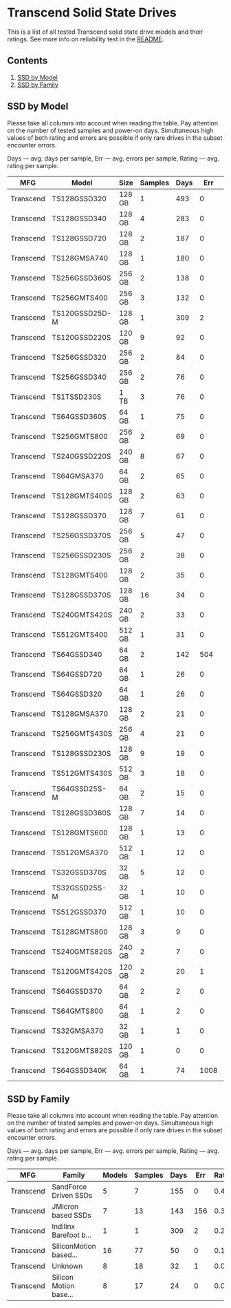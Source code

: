 Transcend Solid State Drives
============================

This is a list of all tested Transcend solid state drive models and their ratings. See
more info on reliability test in the [README](https://github.com/linuxhw/SMART).

Contents
--------

1. [ SSD by Model  ](#ssd-by-model)
2. [ SSD by Family ](#ssd-by-family)

SSD by Model
------------

Please take all columns into account when reading the table. Pay attention on the
number of tested samples and power-on days. Simultaneous high values of both rating
and errors are possible if only rare drives in the subset encounter errors.

Days   — avg. days per sample,
Err    — avg. errors per sample,
Rating — avg. rating per sample.

| MFG       | Model              | Size   | Samples | Days  | Err   | Rating |
|-----------|--------------------|--------|---------|-------|-------|--------|
| Transcend | TS128GSSD320       | 128 GB | 1       | 493   | 0     | 1.35   |
| Transcend | TS128GSSD340       | 128 GB | 4       | 283   | 0     | 0.78   |
| Transcend | TS128GSSD720       | 128 GB | 2       | 187   | 0     | 0.51   |
| Transcend | TS128GMSA740       | 128 GB | 1       | 180   | 0     | 0.50   |
| Transcend | TS256GSSD360S      | 256 GB | 2       | 138   | 0     | 0.38   |
| Transcend | TS256GMTS400       | 256 GB | 3       | 132   | 0     | 0.36   |
| Transcend | TS120GSSD25D-M     | 128 GB | 1       | 309   | 2     | 0.28   |
| Transcend | TS120GSSD220S      | 120 GB | 9       | 92    | 0     | 0.25   |
| Transcend | TS256GSSD320       | 256 GB | 2       | 84    | 0     | 0.23   |
| Transcend | TS256GSSD340       | 256 GB | 2       | 76    | 0     | 0.21   |
| Transcend | TS1TSSD230S        | 1 TB   | 3       | 76    | 0     | 0.21   |
| Transcend | TS64GSSD360S       | 64 GB  | 1       | 75    | 0     | 0.21   |
| Transcend | TS256GMTS800       | 256 GB | 2       | 69    | 0     | 0.19   |
| Transcend | TS240GSSD220S      | 240 GB | 8       | 67    | 0     | 0.18   |
| Transcend | TS64GMSA370        | 64 GB  | 2       | 65    | 0     | 0.18   |
| Transcend | TS128GMTS400S      | 128 GB | 2       | 63    | 0     | 0.17   |
| Transcend | TS128GSSD370       | 128 GB | 7       | 61    | 0     | 0.17   |
| Transcend | TS256GSSD370S      | 256 GB | 5       | 47    | 0     | 0.13   |
| Transcend | TS256GSSD230S      | 256 GB | 2       | 38    | 0     | 0.11   |
| Transcend | TS128GMTS400       | 128 GB | 2       | 35    | 0     | 0.10   |
| Transcend | TS128GSSD370S      | 128 GB | 16      | 34    | 0     | 0.09   |
| Transcend | TS240GMTS420S      | 240 GB | 2       | 33    | 0     | 0.09   |
| Transcend | TS512GMTS400       | 512 GB | 1       | 31    | 0     | 0.09   |
| Transcend | TS64GSSD340        | 64 GB  | 2       | 142   | 504   | 0.08   |
| Transcend | TS64GSSD720        | 64 GB  | 1       | 26    | 0     | 0.07   |
| Transcend | TS64GSSD320        | 64 GB  | 1       | 26    | 0     | 0.07   |
| Transcend | TS128GMSA370       | 128 GB | 2       | 21    | 0     | 0.06   |
| Transcend | TS256GMTS430S      | 256 GB | 4       | 21    | 0     | 0.06   |
| Transcend | TS128GSSD230S      | 128 GB | 9       | 19    | 0     | 0.05   |
| Transcend | TS512GMTS430S      | 512 GB | 3       | 18    | 0     | 0.05   |
| Transcend | TS64GSSD25S-M      | 64 GB  | 2       | 15    | 0     | 0.04   |
| Transcend | TS128GSSD360S      | 128 GB | 7       | 14    | 0     | 0.04   |
| Transcend | TS128GMTS600       | 128 GB | 1       | 13    | 0     | 0.04   |
| Transcend | TS512GMSA370       | 512 GB | 1       | 12    | 0     | 0.03   |
| Transcend | TS32GSSD370S       | 32 GB  | 5       | 12    | 0     | 0.03   |
| Transcend | TS32GSSD25S-M      | 32 GB  | 1       | 10    | 0     | 0.03   |
| Transcend | TS512GSSD370       | 512 GB | 1       | 10    | 0     | 0.03   |
| Transcend | TS128GMTS800       | 128 GB | 3       | 9     | 0     | 0.03   |
| Transcend | TS240GMTS820S      | 240 GB | 2       | 7     | 0     | 0.02   |
| Transcend | TS120GMTS420S      | 120 GB | 2       | 20    | 1     | 0.02   |
| Transcend | TS64GSSD370        | 64 GB  | 2       | 2     | 0     | 0.01   |
| Transcend | TS64GMTS800        | 64 GB  | 1       | 2     | 0     | 0.01   |
| Transcend | TS32GMSA370        | 32 GB  | 1       | 1     | 0     | 0.01   |
| Transcend | TS120GMTS820S      | 120 GB | 1       | 0     | 0     | 0.00   |
| Transcend | TS64GSSD340K       | 64 GB  | 1       | 74    | 1008  | 0.00   |

SSD by Family
-------------

Please take all columns into account when reading the table. Pay attention on the
number of tested samples and power-on days. Simultaneous high values of both rating
and errors are possible if only rare drives in the subset encounter errors.

Days   — avg. days per sample,
Err    — avg. errors per sample,
Rating — avg. rating per sample.

| MFG       | Family                 | Models | Samples | Days  | Err   | Rating |
|-----------|------------------------|--------|---------|-------|-------|--------|
| Transcend | SandForce Driven SSDs  | 5      | 7       | 155   | 0     | 0.43   |
| Transcend | JMicron based SSDs     | 7      | 13      | 143   | 156   | 0.33   |
| Transcend | Indilinx Barefoot b... | 1      | 1       | 309   | 2     | 0.28   |
| Transcend | SiliconMotion based... | 16     | 77      | 50    | 0     | 0.14   |
| Transcend | Unknown                | 8      | 18      | 32    | 1     | 0.09   |
| Transcend | Silicon Motion base... | 8      | 17      | 24    | 0     | 0.07   |
